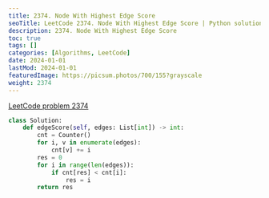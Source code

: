 ```yaml
---
title: 2374. Node With Highest Edge Score
seoTitle: LeetCode 2374. Node With Highest Edge Score | Python solution and explanation
description: 2374. Node With Highest Edge Score
toc: true
tags: []
categories: [Algorithms, LeetCode]
date: 2024-01-01
lastMod: 2024-01-01
featuredImage: https://picsum.photos/700/155?grayscale
weight: 2374
---
```


[LeetCode problem 2374](https://leetcode.com/problems/node-with-highest-edge-score/)

```python
class Solution:
    def edgeScore(self, edges: List[int]) -> int:
        cnt = Counter()
        for i, v in enumerate(edges):
            cnt[v] += i
        res = 0
        for i in range(len(edges)):
            if cnt[res] < cnt[i]:
                res = i
        return res

```
